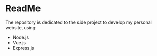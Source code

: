 # ReadMe
The repository is dedicated to the side project to develop my personal website, using:
* Node.js
* Vue.js
* Express.js
